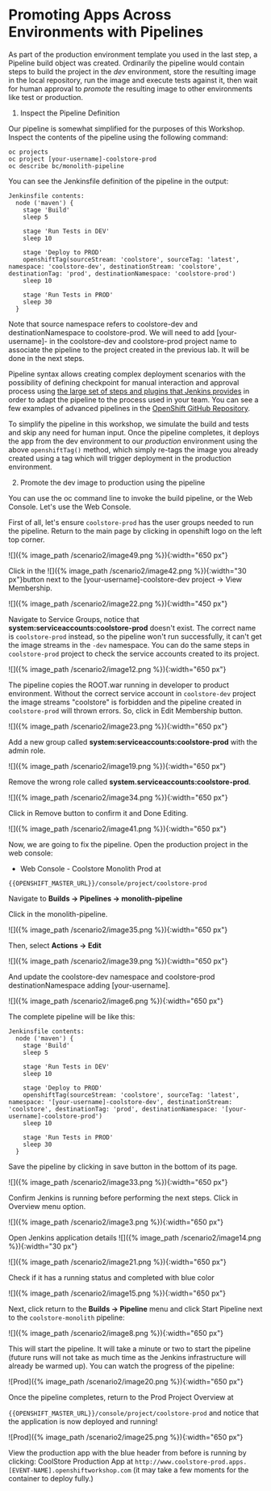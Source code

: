 # Promoting Apps Across Environments with Pipelines

As part of the production environment template you used in the last step, a Pipeline build object was created. Ordinarily the pipeline would contain steps to build the project in the _dev_ environment, store the resulting image in the local repository, run the image and execute tests against it, then wait for human approval to _promote_ the resulting image to other environments like test or production.

1. Inspect the Pipeline Definition

Our pipeline is somewhat simplified for the purposes of this Workshop. Inspect the contents of the pipeline using the following command:

~~~shell
oc projects
oc project [your-username]-coolstore-prod
oc describe bc/monolith-pipeline
~~~

You can see the Jenkinsfile definition of the pipeline in the output:

~~~text
Jenkinsfile contents:
  node ('maven') {
    stage 'Build'
    sleep 5

    stage 'Run Tests in DEV'
    sleep 10

    stage 'Deploy to PROD'
    openshiftTag(sourceStream: 'coolstore', sourceTag: 'latest', namespace: 'coolstore-dev', destinationStream: 'coolstore', destinationTag: 'prod', destinationNamespace: 'coolstore-prod')
    sleep 10

    stage 'Run Tests in PROD'
    sleep 30
  }
~~~

Note that source namespace refers to coolstore-dev and destinationNamespace to coolstore-prod. We will need to add \[your-username\]- in the coolstore-dev and coolstore-prod project name to associate the pipeline to the project created in the previous lab. It will be done in the next steps.

Pipeline syntax allows creating complex deployment scenarios with the possibility of defining checkpoint for manual interaction and approval process using [the large set of steps and plugins that Jenkins provides](https://jenkins.io/doc/pipeline/steps/) in order to adapt the pipeline to the process used in your team. You can see a few examples of advanced pipelines in the [OpenShift GitHub Repository](https://github.com/openshift/origin/tree/master/examples/jenkins/pipeline).

To simplify the pipeline in this workshop, we simulate the build and tests and skip any need for human input. Once the pipeline completes, it deploys the app from the dev environment to our _production_ environment using the above `openshiftTag()` method, which simply re-tags the image you already created using a tag which will trigger deployment in the production environment.

2. Promote the dev image to production using the pipeline

You can use the oc command line to invoke the build pipeline, or the Web Console. Let's use the Web Console.

First of all, let's ensure `coolstore-prod` has the user groups needed to run the pipeline. Return to the main page by clicking in openshift logo on the left top corner.

![]({% image_path /scenario2/image49.png %}){:width="650 px"}

Click in the ![]({% image_path /scenario2/image42.png %}){:width="30 px"}button next to the \[your-username\]-coolstore-dev project -&gt; View Membership.

![]({% image_path /scenario2/image22.png %}){:width="450 px"}

Navigate to Service Groups, notice that **system:serviceaccounts:coolstore-prod** doesn't exist. The correct name is `coolstore-prod` instead, so the pipeline won't run successfully, it can't get the image streams in the `-dev` namespace. You can do the same steps in `coolstore-prod` project to check the service accounts created to its project.

![]({% image_path /scenario2/image12.png %}){:width="650 px"}

The pipeline copies the ROOT.war running in developer to product environment. Without the correct service account in `coolstore-dev` project the image streams "coolstore" is forbidden and the pipeline created in `coolstore-prod` will thrown errors. So, click in Edit Membership button.

![]({% image_path /scenario2/image23.png %}){:width="650 px"}

Add a new group called **system:serviceaccounts:coolstore-prod** with the admin role.

![]({% image_path /scenario2/image19.png %}){:width="650 px"}

Remove the wrong role called **system.serviceaccounts:coolstore-prod**.

![]({% image_path /scenario2/image34.png %}){:width="650 px"}

Click in Remove button to confirm it and Done Editing.

![]({% image_path /scenario2/image41.png %}){:width="650 px"}

Now, we are going to fix the pipeline. Open the production project in the web console:

* Web Console - Coolstore Monolith Prod at

`{{OPENSHIFT_MASTER_URL}}/console/project/coolstore-prod`

Navigate to **Builds -&gt; Pipelines -&gt; monolith-pipeline**

Click in the monolith-pipeline.

![]({% image_path /scenario2/image35.png %}){:width="650 px"}

Then, select **Actions -&gt; Edit**

![]({% image_path /scenario2/image39.png %}){:width="650 px"}

And update the coolstore-dev namespace and coolstore-prod destinationNamespace adding \[your-username\].

![]({% image_path /scenario2/image6.png %}){:width="650 px"}

The complete pipeline will be like this:

~~~text
Jenkinsfile contents:
  node ('maven') {
    stage 'Build'
    sleep 5

    stage 'Run Tests in DEV'
    sleep 10

    stage 'Deploy to PROD'
    openshiftTag(sourceStream: 'coolstore', sourceTag: 'latest', namespace: '[your-username]-coolstore-dev', destinationStream: 'coolstore', destinationTag: 'prod', destinationNamespace: '[your-username]-coolstore-prod')
    sleep 10

    stage 'Run Tests in PROD'
    sleep 30
  }
~~~

Save the pipeline by clicking in save button in the bottom of its page.

![]({% image_path /scenario2/image33.png %}){:width="650 px"}

Confirm Jenkins is running before performing the next steps. Click in Overview menu option.

![]({% image_path /scenario2/image3.png %}){:width="650 px"}

Open Jenkins application details ![]({% image_path /scenario2/image14.png %}){:width="30 px"}

![]({% image_path /scenario2/image21.png %}){:width="650 px"}

Check if it has a running status and completed with blue color

![]({% image_path /scenario2/image15.png %}){:width="650 px"}

Next, click return to the **Builds -&gt; Pipeline** menu and click Start Pipeline next to the `coolstore-monolith` pipeline:

![]({% image_path /scenario2/image8.png %}){:width="650 px"}

This will start the pipeline. It will take a minute or two to start the pipeline \(future runs will not take as much time as the Jenkins infrastructure will already be warmed up\). You can watch the progress of the pipeline:

![Prod]({% image_path /scenario2/image20.png %}){:width="650 px"}

Once the pipeline completes, return to the Prod Project Overview at

`{{OPENSHIFT_MASTER_URL}}/console/project/coolstore-prod` and notice that the application is now deployed and running!

![Prod]({% image_path /scenario2/image25.png %}){:width="650 px"}

View the production app with the blue header from before is running by clicking: CoolStore Production App at `http://www.coolstore-prod.apps.[EVENT-NAME].openshiftworkshop.com` \(it may take a few moments for the container to deploy fully.\)

